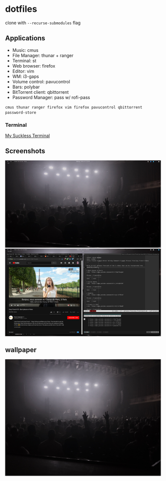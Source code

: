 # dotfiles
clone with `--recurse-submodules` flag

## Applications

- Music: cmus
- File Manager: thunar + ranger
- Terminal: st
- Web browser: firefox
- Editor: vim
- WM: i3-gaps
- Volume control: pavucontrol
- Bars: polybar
- BitTorrent client: qbittorrent
- Password Manager: pass w/ rofi-pass

`cmus thunar ranger firefox vim firefox pavucontrol qbittorrent password-store`

### Terminal

[My Suckless Terminal](https://github.com/alvierahman90/st)

## Screenshots

![Clean](./dotfile-images/clean.png)
![Dirty](./dotfile-images/dirty.png)

## wallpaper

![Wallpaper](./dotfile-images/wallpaper.png)
